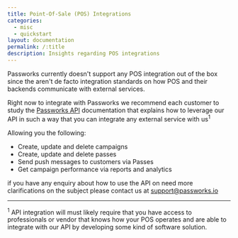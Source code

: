 ```yaml
---
title: Point-Of-Sale (POS) Integrations
categories:
  - misc
  - quickstart
layout: documentation
permalink: /:title
description: Insights regarding POS integrations
---
```


Passworks currently doesn't support any POS integration out of the box since the aren't de facto integration standards on how POS and their backends communicate with external services.

Right now to integrate with Passworks we recommend each customer to study the [Passworks API](https://api.passworks.io) documentation that explains how to leverage our API in such a way that you can integrate any external service with us<sup>1</sup>

Allowing you the following:

- Create, update and delete campaigns
- Create, update and delete passes
- Send push messages to customers via Passes
- Get campaign performance via reports and analytics

if you have any enquiry about how to use the API on need more clarifications on the subject please contact us at [support@passworks.io](mailto:passworks.io?subject=POS%20Integration)


___

<sup>1</sup> API integration will must likely require that you have access to professionals or vendor that knows how your POS operates and are able to integrate with our API by developing some kind of software solution.
